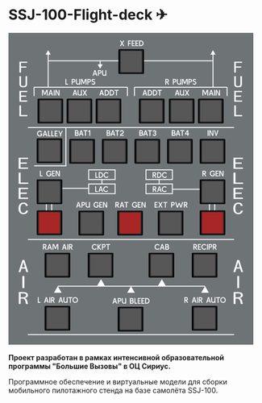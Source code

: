 # SSJ-100-Flight-deck ✈

![](https://github.com/eteriall/SSJ-100-Flight-deck/raw/master/previews/4.png)

__Проект разработан в рамках интенсивной образовательной программы "Большие Вызовы" в ОЦ Сириус.__

 Программное обеспечение и виртуальные модели для сборки мобильного пилотажного стенда на базе самолёта SSJ-100.


